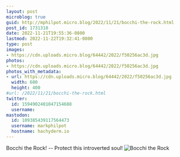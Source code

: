 ```yaml
---
layout: post
microblog: true
guid: http://mphilpot.micro.blog/2022/11/21/bocchi-the-rock.html
post_id: 1731310
date: 2022-11-21T19:55:36-0800
lastmod: 2022-11-22T19:32:41-0800
type: post
images:
- https://cdn.uploads.micro.blog/64442/2022/f50256ac3d.jpg
photos:
- https://cdn.uploads.micro.blog/64442/2022/f50256ac3d.jpg
photos_with_metadata:
- url: https://cdn.uploads.micro.blog/64442/2022/f50256ac3d.jpg
  width: 600
  height: 400
#url: /2022/11/21/bocchi-the-rock.html
twitter:
  id: 1594902401047154688
  username: 
mastodon:
  id: 109385439117564473
  username: markphilpot
  hostname: hachyderm.io
---
```

Bocchi the Rock! -- Protect this introverted soul!
<img src="uploads/2022/f50256ac3d.jpg" alt="Bocchi the Rock">
